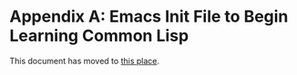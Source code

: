 Appendix A: Emacs Init File to Begin Learning Common Lisp
=========================================================

This document has moved to
[this place](https://github.com/susam/emacs4cl#line-by-line-explanation).
